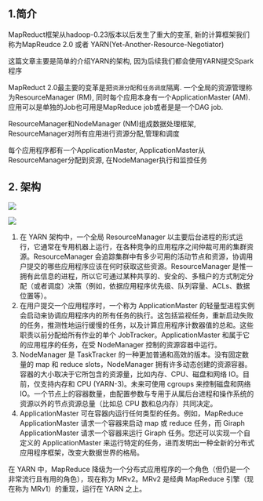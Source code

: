 ## 1.简介 
MapReduct框架从hadoop-0.23版本以后发生了重大的变革, 新的计算框架我们称为MapReudce 2.0 或者 YARN(Yet-Another-Resource-Negotiator)

这篇文章主要是简单的介绍YARN的架构, 因为后续我们都会使用YARN提交Spark程序

MapReduct 2.0最主要的变革是把`资源分配`和`任务调度`隔离. 一个全局的资源管理称为ResourceManager (RM), 同时每个应用本身有一个ApplicationMaster (AM). 应用可以是单独的Job也可用是MapReduce job或者是是一个DAG job.

ResourceManager和NodeManager (NM)组成数据处理框架, ResourceManager对所有应用进行资源分配,管理和调度

每个应用程序都有一个ApplicationMaster, ApplicationMaster从ResourceManager分配到资源, 在NodeManager执行和监控任务

## 2. 架构
![](https://hadoop.apache.org/docs/r2.4.1/hadoop-yarn/hadoop-yarn-site/yarn_architecture.gif)

![](http://www.ibm.com/developerworks/cn/data/library/bd-yarn-intro/Figure3Architecture-of-YARN.png)

1. 在 YARN 架构中，一个全局 ResourceManager 以主要后台进程的形式运行，它通常在专用机器上运行，在各种竞争的应用程序之间仲裁可用的集群资源。ResourceManager 会追踪集群中有多少可用的活动节点和资源，协调用户提交的哪些应用程序应该在何时获取这些资源。ResourceManager 是惟一拥有此信息的进程，所以它可通过某种共享的、安全的、多租户的方式制定分配（或者调度）决策（例如，依据应用程序优先级、队列容量、ACLs、数据位置等）。
2. 在用户提交一个应用程序时，一个称为 ApplicationMaster 的轻量型进程实例会启动来协调应用程序内的所有任务的执行。这包括监视任务，重新启动失败的任务，推测性地运行缓慢的任务，以及计算应用程序计数器值的总和。这些职责以前分配给所有作业的单个 JobTracker。ApplicationMaster 和属于它的应用程序的任务，在受 NodeManager 控制的资源容器中运行。
3. NodeManager 是 TaskTracker 的一种更加普通和高效的版本。没有固定数量的 map 和 reduce slots，NodeManager 拥有许多动态创建的资源容器。容器的大小取决于它所包含的资源量，比如内存、CPU、磁盘和网络 IO。目前，仅支持内存和 CPU (YARN-3)。未来可使用 cgroups 来控制磁盘和网络IO。一个节点上的容器数量，由配置参数与专用于从属后台进程和操作系统的资源以外的节点资源总量（比如总 CPU 数和总内存）共同决定。
4. ApplicationMaster 可在容器内运行任何类型的任务。例如，MapReduce ApplicationMaster 请求一个容器来启动 map 或 reduce 任务，而 Giraph ApplicationMaster 请求一个容器来运行 Giraph 任务。您还可以实现一个自定义的 ApplicationMaster 来运行特定的任务，进而发明出一种全新的分布式应用程序框架，改变大数据世界的格局。

在 YARN 中，MapReduce 降级为一个分布式应用程序的一个角色（但仍是一个非常流行且有用的角色），现在称为 MRv2。MRv2 是经典 MapReduce 引擎（现在称为 MRv1）的重现，运行在 YARN 之上。

